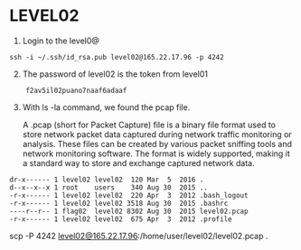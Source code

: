 # LEVEL02

1. Login to the level0@

```
ssh -i ~/.ssh/id_rsa.pub level02@165.22.17.96 -p 4242
```

2. The password of level02 is the token from level01

```
    f2av5il02puano7naaf6adaaf
```

3. With ls -la command, we found the pcap file.

   A .pcap (short for Packet Capture) file is a binary file format used to store network packet data captured during network traffic monitoring or analysis. These files can be created by various packet sniffing tools and network monitoring software. The format is widely supported, making it a standard way to store and exchange captured network data.

```
dr-x------ 1 level02 level02  120 Mar  5  2016 .
d--x--x--x 1 root    users    340 Aug 30  2015 ..
-r-x------ 1 level02 level02  220 Apr  3  2012 .bash_logout
-r-x------ 1 level02 level02 3518 Aug 30  2015 .bashrc
----r--r-- 1 flag02  level02 8302 Aug 30  2015 level02.pcap
-r-x------ 1 level02 level02  675 Apr  3  2012 .profile
```

scp -P 4242 level02@165.22.17.96:/home/user/level02/level02.pcap .
